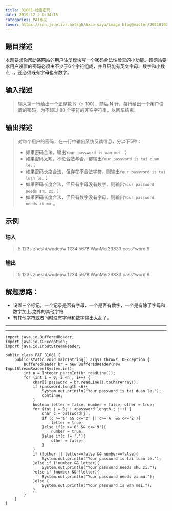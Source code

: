 ```yaml
---
title: B1081-检查密码
date: 2019-12-2 0:34:15 
categories: PAT练习
cover: https://cdn.jsdelivr.net/gh/Azao-saya/image-blog@master/20210102/id=54341472(なつ).mdg91a8wwtc.jpg
---
```


## 题目描述 <!--more-->

 本题要求你帮助某网站的用户注册模块写一个密码合法性检查的小功能。该网站要求用户设置的密码必须由不少于6个字符组成，并且只能有英文字母、数字和小数点 `.`，还必须既有字母也有数字。 

## 输入描述

>  输入第一行给出一个正整数 N（≤ 100），随后 N 行，每行给出一个用户设置的密码，为不超过 80 个字符的非空字符串，以回车结束。

## 输出描述

> 对每个用户的密码，在一行中输出系统反馈信息，分以下5种：
>
> - 如果密码合法，输出`Your password is wan mei.`；
> - 如果密码太短，不论合法与否，都输出`Your password is tai duan le.`；
> - 如果密码长度合法，但存在不合法字符，则输出`Your password is tai luan le.`；
> - 如果密码长度合法，但只有字母没有数字，则输出`Your password needs shu zi.`；
> - 如果密码长度合法，但只有数字没有字母，则输出`Your password needs zi mu.`。

## 示例

### 输入

> 5
> 123s
> zheshi.wodepw
> 1234.5678
> WanMei23333
> pass*word.6

### 输出

> 5
> 123s
> zheshi.wodepw
> 1234.5678
> WanMei23333
> pass*word.6

## 解题思路：

- 设置三个标记，一个记录是否有字母，一个是否有数字，一个是有除了字母和数字加上.之外的其他字符
- 有其他字符或者同时没有字母和数字输出太乱了。

---

---



```
import java.io.BufferedReader;
import java.io.IOException;
import java.io.InputStreamReader;

public class PAT_B1081 {
    public static void main(String[] args) throws IOException {
        BufferedReader br = new BufferedReader(new InputStreamReader(System.in));
        int n = Integer.parseInt(br.readLine());
        for (int i = 0; i <n ; i++) {
            char[] password = br.readLine().toCharArray();
            if (password.length <6){
                System.out.println("Your password is tai duan le.");
                continue;
            }
            boolean letter = false, number = false, other = true;
            for (int j = 0; j <password.length ; j++) {
                char c = password[j];
                if (c >='a' && c<='z' || c>='A' && c<='Z'){
                    letter = true;
                }else if(c >='0' && c<='9'){
                    number = true;
                }else if(c != '.'){
                    other = false;
                }
            }
            if (!other || letter==false && number==false){
                System.out.println("Your password is tai luan le.");
            }else if (!number && letter){
                System.out.println("Your password needs shu zi.");
            }else if (number && !letter){
                System.out.println("Your password needs zi mu.");
            }else {
                System.out.println("Your password is wan mei.");
            }
        }
    }
}
```

